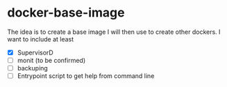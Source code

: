 # docker-base-image
The idea is to create a base image I will then use to create other dockers. I want to include at least

- [x] SupervisorD
- [ ] monit (to be confirmed)
- [ ] backuping
- [ ] Entrypoint script to get help from command line
